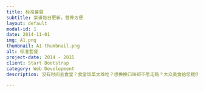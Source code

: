 ```yaml
---
title: 标准套餐
subtitle: 菜谱每日更新，营养方便
layout: default
modal-id: 1
date: 2014-11-01
img: A1.png
thumbnail: A1-thumbnail.png
alt: 标准套餐
project-date: 2014 - 2015
client: Start Bootstrap
category: Web Development
description: 没有时间去食堂？食堂饭菜太难吃？想换换口味却不愿走路？大众美食给您提供方便的解决方案，让您享受不出校门的美味。

---
```

